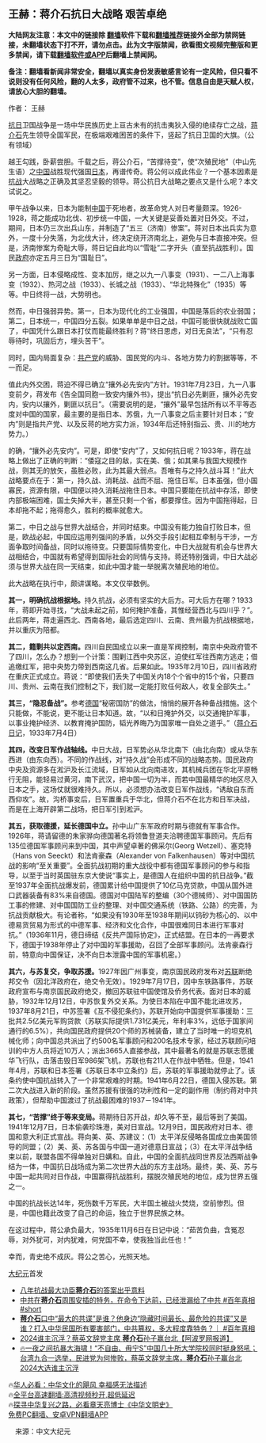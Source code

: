  <!-- 面包屑导航 --> <h2>王赫：蒋介石抗日大战略 艰苦卓绝</h2> <p class="notice"><b>大陆网友注意：本文中的链接除 <a href="https://github.com/bannedbook/fanqiang" >翻墙</a>软件下载和<a href="https://github.com/killgcd/justmysocks/blob/master/README.md">翻墙推荐</a>链接外全部为禁网链接，未翻墙状态下打不开，请勿点击。此为文字版禁闻，欲看图文视频完整版和更多禁闻，请下载<a href="https://github.com/bannedbook/fanqiang">翻墙软件或APP</a>后翻墙上禁闻网。</p><p>备注：翻墙看新闻非常安全，翻墙以真实身份发表敏感言论有一定风险，但只看不说则没有任何风险，翻的人太多，政府管不过来，也不管。信息自由是天赋人权，请放心大胆的翻墙。</b></p>  <div class="entry"> <p>作者： 王赫</p> <p id="conimg"><a href="https://www.bannedbook.org/bnews/tag/%E6%8A%97%E6%97%A5/" class="st_tag internal_tag" rel="tag" title="标签 抗日 下的日志">抗日</a>卫国战争是一场中华民族历史上亘古未有的抗击夷狄入侵的绝续存亡之战，<a href="https://www.bannedbook.org/bnews/tag/%e8%92%8b%e4%bb%8b%e7%9f%b3/" class="st_tag internal_tag" rel="tag" title="标签 蒋介石 下的日志">蒋介石</a>先生领导全国军民，在极端艰难困苦的条件下，竖起了抗日卫国的大旗。（公有领域）</p> <p>越王勾践，卧薪尝胆。千载之后，蒋公介石，“苦撑待变”，使“次殖民地”（中山先生语）之<span class='wp_keywordlink_affiliate'><a href="https://www.bannedbook.org/" title="中国" target="_blank">中国</a></span>战胜现代强国<a href="https://www.bannedbook.org/bnews/tag/%e6%97%a5%e6%9c%ac/" class="st_tag internal_tag" rel="tag" title="标签 日本 下的日志">日本</a>，再谱传奇。蒋公何以成此伟业？一个基本因素是<a href="https://www.bannedbook.org/bnews/tag/%e6%8a%97%e6%88%98/" class="st_tag internal_tag" rel="tag" title="标签 抗战 下的日志">抗战</a>大战略之正确及其坚忍坚毅的领导。蒋公抗日大战略之要点又是什么呢？本文试说之。</p> <p>甲午战争以来，日本为能制<a href="https://www.bannedbook.org/bnews/tag/%E4%B8%AD%E5%9B%BD/" class="st_tag internal_tag" rel="tag" title="标签 中国 下的日志">中国</a>于死地者，故革命党人对日考量颇深。1926-1928，蒋之能成功北伐、初步统一中国，一大关键是妥善处置对日外交。不过，期间，日本仍三次出兵山东，并制造了“五三（济南）惨案”。蒋对日本出兵实为意外，一度十分失落，为北伐大计，终决定绕开济南北上，避免与日本直接冲突。但是，济南惨案为奇耻大辱，蒋日记自此均以“雪耻”二字开头（直至抗战胜利）。国民<a href="https://www.bannedbook.org/bnews/tag/%e6%94%bf%e5%ba%9c/" class="st_tag internal_tag" rel="tag" title="标签 政府 下的日志">政府</a>亦定五月三日为“国耻日”。</p> <p>另一方面，日本侵略成性、变本加厉，继之以九一八事变（1931）、一二八上海事变（1932）、热河之战（1933）、长城之战（1933）、“华北特殊化”（1935）等等。中日终将一战，大势明也。</p> <p>然而，中日强弱异势。第一，日本为现代化的工业强国，中国是落后的农业弱国；第二，日本统一，中国四分五裂。如果单单是中日之战，中国可能很快就战败亡国了，中国凭什么跟日本打仗而能最终胜利？蒋“终日思虑，对日无良法”，“只有忍辱待时，巩固后方，埋头苦干”。</p>  <p>同时，国内局面复杂：<a href="https://www.bannedbook.org/bnews/tag/%e5%85%b1%e4%ba%a7%e5%85%9a/" class="st_tag internal_tag" rel="tag" title="标签 共产党 下的日志">共产党</a>的威胁、国民党的内斗、各地方势力的割据等等，不一而足。</p> <p>值此内外交困，蒋迫不得已确立“攘外必先安内”方针。1931年7月23日，九一八事变前夕，蒋发布《告全国同胞一致安内攘外书》，提出“抗日必先剿匪，攘外必先安内，安内以攘外，剿匪以抗日”。（需要说明的是，“攘外”最早包括所有以不平等态度对中国的国家，最主要的是指日本、苏俄，九一八事变之后主要针对日本；“安内”则是指共产党、以及反蒋的地方实力派，1934年后还特别指云、贵、川的地方势力。）</p> <p>的确，“攘外必先安内”。可是，即使“安内”了，又如何抗日呢？1933年，蒋在战略上做出了正确的判断：“倭寇之目的敌，实在美、俄；如其果与我国大规模作战，则其无的放矢，虽胜必败，此为其最大弱点。吾唯有与之持久战斗耳！”此大战略要点在于：第一，持久战、消耗战、战而不屈、拖住日军。日本虽强，但小国寡民，资源有限，中国便以持久消耗战拖住日本。中国只要能在抗战中存活，即使内部极端困难，国土失掉大半，甚至只剩一个省，都要撑住。因为中国拖得起，日本却拖不起；拖得愈久，胜利的概率就愈大。</p> <p>第二，中日之战与世界大战结合，并同时结束。中国没有能力独自打败日本，但是，欧战必起，中国应运用列强间的矛盾，以外交手段引起相互牵制与干涉，一方面争取时间备战，同时以拖待变。只要国际情势变化，中日大战就有机会与世界大战相结合，中国就有希望得到国际社会的同情与支持。蒋还特别强调，中日大战必须与世界大战在同一天结束，如此中国才能一举脱离次殖民地的地位。</p> <p>此大战略在执行中，颇讲谋略。本文仅举数例。</p> <p><strong>其一，明确抗战根据地。</strong>持久抗战，必须有坚实的大后方。可大后方在哪？1933年，蒋即开始寻找，“大战未起之前，如何掩护准备，其惟经营西北与四川乎？”。此后两年，蒋走遍西北、西南各地，最后选定四川、云南、贵州最为抗战根据地，并以重庆为陪都。</p>  <p><strong>其二，籍剿共以定西南。</strong>四川自民国成立以来一直是军阀控制，南京中央政府管不了四川，怎么办？想到一个计策：围剿江西中央苏区，迫使红军往西南方逃走；借追缴红军，把中央势力带到西南这几省。后果如此。1935年2月10日，四川省政府在重庆正式成立。蒋说：“即使我们丢失了中国关内18个个省中的15个省，只要四川、贵州、云南在我们控制之下，我们就一定能打败任何敌人，收复全部失土。”</p> <p><strong>其三，“隐忍备战”。</strong>参考<a href="https://www.bannedbook.org/bnews/tag/%e5%be%b7%e5%9b%bd/" class="st_tag internal_tag" rel="tag" title="标签 德国 下的日志">德国</a>“秘密国防”的做法，悄悄的展开各种备战措施。这个只能做，不能说，更不能让日本知道。故，“以和日掩护外交，以交通掩护军事，以事业掩护经济、以教育掩护国防，韬光养晦乃为国家唯一自处之道乎。”（<span class='wp_keywordlink'><a href="https://www.bannedbook.org/forum2/topic2213.html" title="《蒋介石日记》" target="_blank">蒋介石日记</a></span>，1933年7月4日）</p> <p><strong>其四，改变日军作战轴线。</strong>中日大战，日军势必从华北南下（由北向南）或从华东西进（由东向西）。不同的作战线，对“持久战”会形成不同的战略态势。国民政府中央及资源多在淞沪及长江流域，日军如从北向南进攻，其机械兵团在华北平原畅行无阻，能轻易过黄河，南下武汉，把中国一切为半，而若中国最精华的地区尽入日本之手，这场仗就很难持久。所以，必须想办法改变日军作战线，“诱敌自东而西仰攻”。故，沟桥事变后，日军置重兵于华北，但蒋介石不在北方和日军决战，而是在上海开辟第二战场，把日军引到淞沪。</p> <p><strong>其五，获取德援，延长德国中立。</strong>孙中山广东军政府时期与德就有军事合作。1926年，蒋请留德的朱家骅向德国著名将领鲁登道夫洽聘德国军事顾问。先后有135位德国军事顾问来到中国，其中声望卓著的佛采尔(Georg Wetzell）、塞克特（Hans von Seeckt）和法肯豪森（Alexander von Falkenhausen）等对中国抗战的影响“至关重要”。全面抗战初期的重大战役中都有德国军事顾问的参与和指导，以至于当时英国驻东京大使说“事实上，是德国人在组织中国的抗日战争。”截至1937年全面抗战爆发前，德国累计给中国提供了10亿马克贷款，中国从国外进口武器装备有83%来自德国。德国对中国陆军的整编（30个德械师）、对中国国防工事的修建、对中国国防工业的整理、对中国交通系统（铁路、公路）的完善，为抗战贡献极大。有论者称，“如果没有1930年至1938年期间以钨砂为核心的、以中德易货贸易为形式的中德军事、经济和文化合作，中国很难同日本进行军事对抗。”（1936年11月，德日缔结《反共产国际协定》，正式结盟。在日本的一再要求下，德国于1938年停止了对中国的军事援助，召回了全部军事顾问。法肯豪森行前，特意向中国保证，决不向日本泄露中国的军事机密。）</p> <p><strong>其六，与苏复交，争取苏援。</strong>1927年因广州事变，南京国民政府发布对<a href="https://www.bannedbook.org/bnews/tag/%E8%8B%8F%E8%81%94/" class="st_tag internal_tag" rel="tag" title="标签 苏联 下的日志">苏联</a>断绝邦交令（因北洋政府在，绝交令无效）。1929年7月17日，因中东铁路事件，苏联政府宣布与南京国民政府绝交，撤回苏联驻中国使馆及侨务代表。面对日本的威胁，1932年12月12日，中苏恢复外交关系。为使日本陷在中国不能北进攻苏，1937年8月21日，中苏签署《互不侵犯条约》，苏联开始向中国提供军事援助：三批共2.5亿美元军购贷款（苏联实际提供1.731亿美元，年利率3%，远低于国家间通行的6.5%），共向国民政府提供20个师的苏械装备，建立了当时唯一的坦克机械化师；向中国总共派出了约500名军事顾问和200名技术专家，经过苏联顾问培训的中方人员将近10万人；派出3665人直接参战，其中最著名的就是苏联志愿援华飞行队，击落击毁日军986架飞机，苏联也有211人在作战中牺牲。但是，1941年4月，苏联和日本签署《苏联日本中立条约》后，苏联的军事援助就停止了。该条约使中国抗战转入了一个非常艰难的时期。1941年6月22日，德国入侵苏联。第二次大战进入新的阶段。虽然苏援有很强的功利性和一定的副作用（制约蒋对中共政策），但帮助中国渡过了抗战最困难的1937－1941年。</p> <p><strong>其七，“苦撑”终于等来变局。</strong>蒋期待日苏开战，却久等不至，最后等到了美国。1941年12月7日，日本偷袭珍珠港，美对日宣战。12月9日，国民政府对日本、德国和意大利正式宣战。蒋向美、英、苏建议：（1）太平洋反侵略各国成立由美国领导的同盟；（2）美、英、苏各国与中国一道对德意日宣战；（3）在太平洋战争结束以前，联盟各国不得单独对日媾和。自此，中国的全面抗战同世界反法西斯战争结为一体，中国抗日战场成为第二次世界大战的东方主战场。最终，美、英、苏与中国一起共同对日作战，中国赢得抗战胜利，摆脱次殖民地的地位，成为世界五强之一。</p>  <p>中国的抗战长达14年，死伤数千万军民，大半国土被战火焚烧，空前惨烈。但是，中国也籍此改变了自己的命运，独立于世界民族之林。</p> <p>在这过程中，蒋公承负最大，1935年11月6日在日记中说：“茹苦负曲，含冤忍辱，对外犹可，对内犹难，何党国不幸，使我独当此任也！”</p> <p>幸而，青史绝不成灰。蒋公之苦心，光照天地。</p> <p><span class='wp_keywordlink_affiliate'><a href="http://www.epochtimes.com/" title="大纪元" target="_blank">大纪元</a></span>首发</p> <!--<div id="taboola-mid-1"></div>--><ul class='op-related-articles' title='相关阅读'> <li><a href='https://www.bannedbook.org/bnews/lifebaike/20221222/1826565.html' target='_blank'>八年抗战最大功臣<b>蒋介石</b>的答案出乎意料</a></li> <li><a href='https://www.bannedbook.org/bnews/sohnews/20221214/1823175.html' target='_blank'>中共在<b>蒋介石</b>周围安插的特务，在命令下达前，已经泄漏给了中共 #百年真相  #short</a></li> <li><a href='https://www.bannedbook.org/bnews/sohnews/20221209/1821597.html' target='_blank'><b>蒋介石</b>口中“最大的共谍”是谁？他身边“隐藏时间最长、最危险的共谍”又是谁？打入中华民国所有要害部门，中共篡权，多大程度靠特务？｜ #百年真相</a></li> <li><a href='https://www.bannedbook.org/bnews/topimagenews/20221127/1816641.html' target='_blank'>2024谁主沉浮？蔡英文辞党主席 <b>蒋介石</b>孙子赢台北【阿波罗网报道】</a></li> <li><a href='https://www.bannedbook.org/bnews/bannedvideo/20221127/1816593.html' target='_blank'>🔥一夜之间抗暴大海啸！“不自由、毋宁S”中国几十所大学院校同时挺身怒吼；台湾九合一选举，民进党为何惨败，蔡英文辞党主席，<b>蒋介石</b>孙子赢台北 2024大选谁主沉浮</a></li> </ul> <p class="texttj"> 🔥<a href="https://www.bannedbook.org/bnews/comments/20220220/1694796.html" target="_blank">华人必看：中华文化的飓风 幸福感无法描述</a><br/> 🔥<a href="https://github.com/bannedbook/fanqiang/wiki/V2ray%E6%9C%BA%E5%9C%BA" target="_blank">全平台高速翻墙:高清视频秒开,超低延迟</a><br/> 🔥<a href="https://www.bannedbook.org/bnews/comments/20220808/1768773.html" target="_blank">探寻中华复兴之路，必看章天亮博士《中华文明史》</a><br/> <a href="https://github.com/bannedbook/fanqiang/wiki/%E7%A6%81%E9%97%BB%E7%BD%91%E5%AE%89%E5%8D%93%E7%BF%BB%E5%A2%99%E6%96%B0%E9%97%BBAPP" target="_blank">免费PC翻墙、安卓VPN翻墙APP</a><br/> </p><p class="src-info">　来源：中文大纪元 </p> <a name='sharetosocial'></a> <div style="margin-bottom:5px;padding-bottom:5px;clear:both"> <div id="archive-pix-1" class="banner-ads"> <!-- AuctionX Display platform tag START --> <div id="27602x728x90x621x_ADSLOT1" clicktrack="%%CLICK_URL_ESC%%"></div>  <!-- AuctionX Display platform tag END --> </div> <div id="archive-pix-2" class="banner-ads"> <!-- AuctionX Display platform tag START --> <div id="27556x300x250x621x_ADSLOT1" clicktrack="%%CLICK_URL_ESC%%" style="margin:0 auto;text-align:center"></div>  <!-- AuctionX Display platform tag END --> </div> </div>  <div id="archive-pix-1" class="banner-ads"> <!-- AuctionX Display platform tag START --> <div id="27603x728x90x621x_ADSLOT1" clicktrack="%%CLICK_URL_ESC%%"></div>  <!-- AuctionX Display platform tag END --> </div> </div><!--END ENTRY--> 